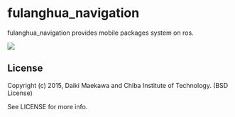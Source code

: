 # fulanghua_navigation

fulanghua_navigation provides mobile packages system on ros.

![](https://raw.githubusercontent.com/DaikiMaekawa/fulanghua_navigation/master/docs/fulanghua_icon.jpg)

## License

Copyright (c) 2015, Daiki Maekawa and Chiba Institute of Technology. (BSD License)

See LICENSE for more info.
